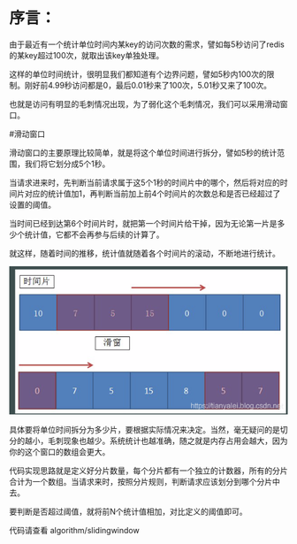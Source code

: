 # 序言：

由于最近有一个统计单位时间内某key的访问次数的需求，譬如每5秒访问了redis的某key超过100次，就取出该key单独处理。

这样的单位时间统计，很明显我们都知道有个边界问题，譬如5秒内100次的限制。刚好前4.99秒访问都是0，最后0.01秒来了100次，5.01秒又来了100次。

也就是访问有明显的毛刺情况出现，为了弱化这个毛刺情况，我们可以采用滑动窗口。

#滑动窗口

滑动窗口的主要原理比较简单，就是将这个单位时间进行拆分，譬如5秒的统计范围，我们将它划分成5个1秒。

当请求进来时，先判断当前请求属于这5个1秒的时间片中的哪个，然后将对应的时间片对应的统计值加1，再判断当前加上前4个时间片的次数总和是否已经超过了设置的阈值。

当时间已经到达第6个时间片时，就把第一个时间片给干掉，因为无论第一片是多少个统计值，它都不会再参与后续的计算了。

就这样，随着时间的推移，统计值就随着各个时间片的滚动，不断地进行统计。

![滑动窗口原理图](img/滑动窗口原理图.png)

具体要将单位时间拆分为多少片，要根据实际情况来决定。当然，毫无疑问的是切分的越小，毛刺现象也越少。系统统计也越准确，随之就是内存占用会越大，因为你的这个窗口的数组会更大。

代码实现思路就是定义好分片数量，每个分片都有一个独立的计数器，所有的分片合计为一个数组。当请求来时，按照分片规则，判断请求应该划分到哪个分片中去。

要判断是否超过阈值，就将前N个统计值相加，对比定义的阈值即可。

代码请查看 algorithm/slidingwindow


























